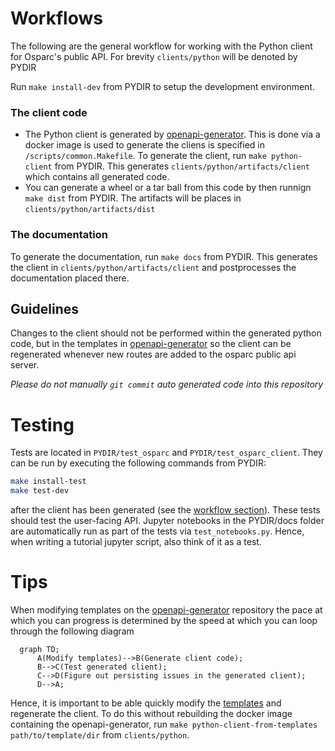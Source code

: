 # Workflows

The following are the general workflow for working with the Python client for Osparc's public API. For brevity `clients/python` will be denoted by PYDIR

Run `make install-dev` from PYDIR to setup the development environment.

### The client code
- The Python client is generated by [openapi-generator](https://github.com/ITISFoundation/openapi-generator). This is done via a docker image is used to generate the cliens is specified in `/scripts/common.Makefile`. To generate the client, run `make python-client` from PYDIR. This generates `clients/python/artifacts/client` which contains all generated code.
- You can generate a wheel or a tar ball from this code by then runnign `make dist` from PYDIR. The artifacts will be places in `clients/python/artifacts/dist`

### The documentation
To generate the documentation, run `make docs` from PYDIR. This generates the client in `clients/python/artifacts/client` and postprocesses the documentation placed there.

## Guidelines
Changes to the client should not be performed within the generated python code, but in the templates in [openapi-generator](https://github.com/ITISFoundation/openapi-generator) so the client can be regenerated whenever new routes are added to the osparc public api server.

*Please do not manually `git commit` auto generated code into this repository*

# Testing
Tests are located in `PYDIR/test_osparc` and `PYDIR/test_osparc_client`. They can be run by executing the following commands from PYDIR:
```bash
make install-test
make test-dev
```
after the client has been generated (see the [workflow section](#workflow)). These tests should test the user-facing API. Jupyter notebooks in the PYDIR/docs folder are automatically run as part of the tests via `test_notebooks.py`. Hence, when writing a tutorial jupyter script, also think of it as a test.

# Tips
When modifying templates on the [openapi-generator](https://github.com/ITISFoundation/openapi-generator) repository the pace at which you can progress is determined by the speed at which you can loop through the following diagram

```mermaid
  graph TD;
      A(Modify templates)-->B(Generate client code);
      B-->C(Test generated client);
      C-->D(Figure out persisting issues in the generated client);
      D-->A;
```

Hence, it is important to be able quickly modify the [templates](https://github.com/ITISFoundation/openapi-generator/tree/master/modules/openapi-generator/src/main/resources) and regenerate the client. To do this without rebuilding the docker image containing the openapi-generator, run `make python-client-from-templates path/to/template/dir` from `clients/python`.

